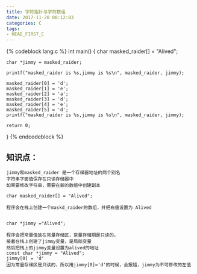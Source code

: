 ```yaml
---
title: 字符指针与字符数组
date: 2017-11-20 08:12:03
categories: C
tags:
- HEAD_FIRST_C
---
```


{% codeblock lang:c %}
int main()
{
	char masked_raider[] = "Alived";

	char *jimmy = masked_raider;

	printf("masked_raider is %s,jimmy is %s\n", masked_raider, jimmy);

	masked_raider[0] = 'd';
	masked_raider[1] = 'e';
	masked_raider[2] = 'a';
	masked_raider[3] = 'd';
	masked_raider[4] = 'e';
	masked_raider[5] = 'd';
	printf("masked_raider is %s,jimmy is %s\n", masked_raider, jimmy);
	
    return 0;
}
{% endcodeblock %}
<!-- more -->

## 知识点：

	jimmy和masked_raider 是一个存储器地址的两个别名
	字符串字面值保存在只读存储器中
	如果要修改字符串，需要在新的数组中创建副本

	char masked_raider[] = "Alived";

	程序会在栈上创建一个maskd_raider的数组，并把右值设置为 Alived

	
	char *jimmy ="Alived";

	程序会把常量值放在常量存储区，常量存储期是只读的。
	接着在栈上创建了jimmy变量，是局部变量
	然后把栈上的jimmy变量设置为alived的地址
	const char *jimmy = "Alived";
	jimmy[0] = 'd'
	因为常量存储区是只读的，所以用jimmy[0]='d'的时候，会报错，jimmy为不可修改的左值
